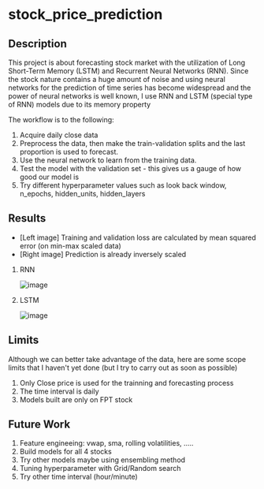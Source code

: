 # stock_price_prediction

## Description
This project is about forecasting stock market with the utilization of Long Short-Term Memory (LSTM) and Recurrent Neural Networks (RNN). Since the stock nature contains a huge amount of noise and using neural networks for the prediction of time series has become widespread and the power of neural networks is well known, I use RNN and LSTM (special type of RNN) models due to its memory property

The workflow is to the following:
1. Acquire daily close data 
2. Preprocess the data, then make the train-validation splits and the last proportion is used to forecast.
3. Use the neural network to learn from the training data.
4. Test the model with the validation set - this gives us a gauge of how good our model is
5. Try different hyperparameter values such as look back window, n_epochs, hidden_units, hidden_layers

## Results
- [Left image] Training and validation loss are calculated by mean squared error (on min-max scaled data)
- [Right image] Prediction is already inversely scaled
1. RNN
   
   ![image](https://github.com/elodiezay02/stock_price_prediction/assets/96581888/29425dca-8393-4308-bc07-df7af3719cfd)
3. LSTM

   ![image](https://github.com/elodiezay02/stock_price_prediction/assets/96581888/510b53ef-f2ba-42d1-9f50-6ffeae13150d)

## Limits
Although we can better take advantage of the data, here are some scope limits that I haven't yet done (but I try to carry out as soon as possible)
1. Only Close price is used for the trainning and forecasting process
2. The time interval is daily
3. Models built are only on FPT stock

## Future Work
1. Feature engineeing: vwap, sma, rolling volatilities, .....
2. Build models for all 4 stocks
3. Try other models maybe using ensembling method
4. Tuning hyperparameter with Grid/Random search
5. Try other time interval (hour/minute)
